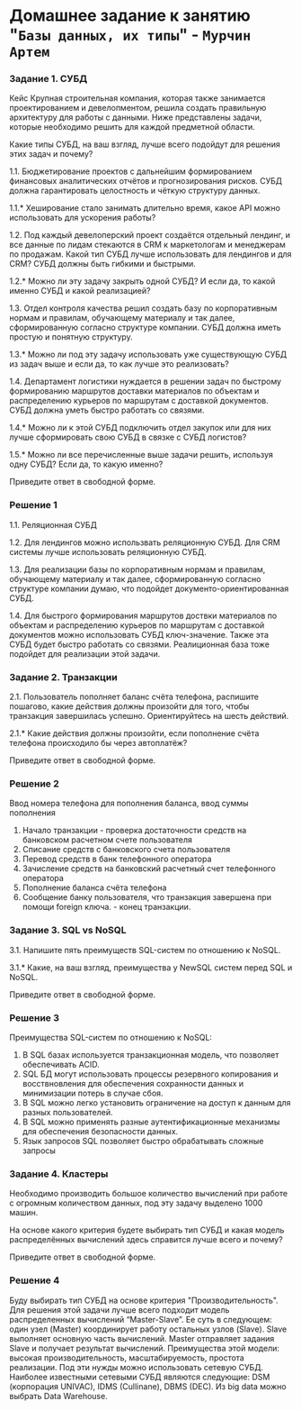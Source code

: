 # Домашнее задание к занятию "`Базы данных, их типы`" - `Мурчин Артем`

### Задание 1. СУБД
Кейс
Крупная строительная компания, которая также занимается проектированием и девелопментом, решила создать правильную архитектуру для работы с данными. Ниже представлены задачи, которые необходимо решить для каждой предметной области.

Какие типы СУБД, на ваш взгляд, лучше всего подойдут для решения этих задач и почему?

1.1. Бюджетирование проектов с дальнейшим формированием финансовых аналитических отчётов и прогнозирования рисков. СУБД должна гарантировать целостность и чёткую структуру данных.

1.1.* Хеширование стало занимать длительно время, какое API можно использовать для ускорения работы?

1.2. Под каждый девелоперский проект создаётся отдельный лендинг, и все данные по лидам стекаются в CRM к маркетологам и менеджерам по продажам. Какой тип СУБД лучше использовать для лендингов и для CRM? СУБД должны быть гибкими и быстрыми.

1.2.* Можно ли эту задачу закрыть одной СУБД? И если да, то какой именно СУБД и какой реализацией?

1.3. Отдел контроля качества решил создать базу по корпоративным нормам и правилам, обучающему материалу и так далее, сформированную согласно структуре компании. СУБД должна иметь простую и понятную структуру.

1.3.* Можно ли под эту задачу использовать уже существующую СУБД из задач выше и если да, то как лучше это реализовать?

1.4. Департамент логистики нуждается в решении задач по быстрому формированию маршрутов доставки материалов по объектам и распределению курьеров по маршрутам с доставкой документов. СУБД должна уметь быстро работать со связями.

1.4.* Можно ли к этой СУБД подключить отдел закупок или для них лучше сформировать свою СУБД в связке с СУБД логистов?

1.5.* Можно ли все перечисленные выше задачи решить, используя одну СУБД? Если да, то какую именно?

Приведите ответ в свободной форме.

### Решение 1
1.1. Реляционная СУБД

1.2. Для лендингов можно использвать реляционную СУБД. Для CRM системы лучше использовать реляционную СУБД.

1.3. Для реализации базы по корпоративным нормам и правилам, обучающему материалу и так далее, сформированную согласно структуре компании думаю, что подойдет документо-ориентированная СУБД.

1.4. Для быстрого формирования маршрутов доствки материалов по объектам и распределению курьеров по маршрутам с доставкой документов можно использовать СУБД ключ-значение. Также эта СУБД будет быстро работать со связями. Реалиционная база тоже подойдет для реализации этой задачи.

### Задание 2. Транзакции
2.1. Пользователь пополняет баланс счёта телефона, распишите пошагово, какие действия должны произойти для того, чтобы транзакция завершилась успешно. Ориентируйтесь на шесть действий.

2.1.* Какие действия должны произойти, если пополнение счёта телефона происходило бы через автоплатёж?

Приведите ответ в свободной форме.

### Решение 2

Ввод номера телефона для пополнения баланса, ввод суммы пополнения

1. Начало транзакции - проверка достаточности средств на банковском расчетном счете пользователя
2. Списание средств с банковского счета пользователя
3. Перевод средств в банк телефонного оператора
4. Зачисление средств на банковский расчетный счет телефонного оператора
5. Пополнение баланса счёта телефона
6. Сообщение банку пользователя, что транзакция завершена при помощи foreign ключа. - конец транзакции.

### Задание 3. SQL vs NoSQL
3.1. Напишите пять преимуществ SQL-систем по отношению к NoSQL.

3.1.* Какие, на ваш взгляд, преимущества у NewSQL систем перед SQL и NoSQL.

Приведите ответ в свободной форме.

### Решение 3
Преимущества SQL-систем по отношению к NoSQL:
1. В SQL базах используется транзакционная модель, что позволяет обеспечивать ACID.
2. SQL БД могут использовать процессы резервного копирования и восствновления для обеспечения сохранности данных и минимизации потерь в случае сбоя.
3. В SQL можно легко установить ограничение на доступ к данным для разных пользователей.
4. В SQL можно применять разные аутентификационные механизмы для обеспечения безопасности данных.
5. Язык запросов SQL позволяет быстро обрабатывать сложные запросы

### Задание 4. Кластеры
Необходимо производить большое количество вычислений при работе с огромным количеством данных, под эту задачу выделено 1000 машин.

На основе какого критерия будете выбирать тип СУБД и какая модель распределённых вычислений здесь справится лучше всего и почему?

Приведите ответ в свободной форме.

### Решение 4

Буду выбирать тип СУБД на основе критерия "Производительность".
Для решения этой задачи лучше всего подходит модель распределенных вычислений “Master-Slave”. Ее суть в следующем: один узел (Master) координирует работу остальных узлов (Slave). Slave выполняет основную часть вычислений. Master отправляет задания Slave и получает результат вычислений.
Преимущества этой модели: высокая производительность, масштабируемость, простота реализации.
Под эти нужды можно использовать сетевую СУБД. Наиболее известными сетевыми СУБД являются следующие: DSM (корпорация UNIVAC), IDMS (Cullinane), DBMS (DEC).
Из big data можно выбрать Data Warehouse.
